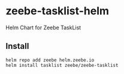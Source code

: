 # zeebe-tasklist-helm
Helm Chart for Zeebe TaskList

## Install
```
helm repo add zeebe helm.zeebe.io
helm install tasklist zeebe/zeebe-tasklist
```
